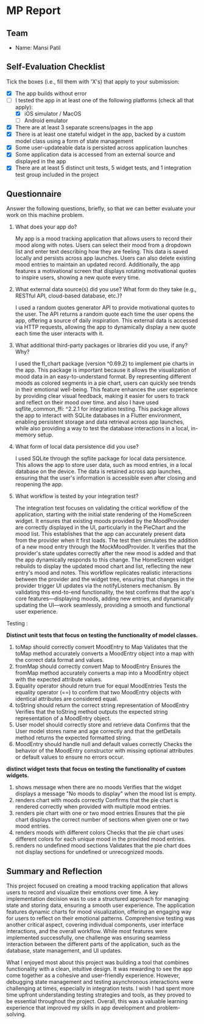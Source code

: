 # MP Report

## Team

- Name: Mansi Patil

## Self-Evaluation Checklist

Tick the boxes (i.e., fill them with 'X's) that apply to your submission:

- [X] The app builds without error
- [ ] I tested the app in at least one of the following platforms (check all that apply):
  - [X] iOS simulator / MacOS
  - [ ] Android emulator
- [X] There are at least 3 separate screens/pages in the app
- [X] There is at least one stateful widget in the app, backed by a custom model class using a form of state management
- [X] Some user-updateable data is persisted across application launches
- [X] Some application data is accessed from an external source and displayed in the app
- [X] There are at least 5 distinct unit tests, 5 widget tests, and 1 integration test group included in the project

## Questionnaire

Answer the following questions, briefly, so that we can better evaluate your work on this machine problem.

1. What does your app do?

   My app is a mood tracking application that allows users to record their mood along with notes. Users can select their mood from a dropdown list and enter text describing how they are feeling. This data is saved locally and persists across app launches. Users can also delete existing mood entries to maintain an updated record. Additionally, the app features a motivational screen that displays rotating motivational quotes to inspire users, showing a new quote every time.


2. What external data source(s) did you use? What form do they take (e.g., RESTful API, cloud-based database, etc.)?

   I used a random quotes generator API to provide motivational quotes to the user. The API returns a random quote each time the user opens the app, offering a source of daily inspiration. This external data is accessed via HTTP requests, allowing the app to dynamically display a new quote each time the user interacts with it.

3. What additional third-party packages or libraries did you use, if any? Why?

   I used the fl_chart package (version ^0.69.2) to implement pie charts in the app. This package is important because it allows the visualization of mood data in an easy-to-understand format. By representing different moods as colored segments in a pie chart, users can quickly see trends in their emotional well-being. This feature enhances the user experience by providing clear visual feedback, making it easier for users to track and reflect on their mood over time. and also I have used sqflite_common_ffi: ^2.2.1 for integration testing. This package allows the app to interact with SQLite databases in a Flutter environment, enabling persistent storage and data retrieval across app launches, while also providing a way to test the database interactions in a local, in-memory setup.

4. What form of local data persistence did you use?

   I used SQLite through the sqflite package for local data persistence. This allows the app to store user data, such as mood entries, in a local database on the device. The data is retained across app launches, ensuring that the user's information is accessible even after closing and reopening the app.

5. What workflow is tested by your integration test?

   The integration test focuses on validating the critical workflow of the application, starting with the initial state rendering of the HomeScreen widget. It ensures that existing moods provided by the MoodProvider are correctly displayed in the UI, particularly in the PieChart and the mood list. This establishes that the app can accurately present data from the provider when it first loads.
   The test then simulates the addition of a new mood entry through the MockMoodProvider. It verifies that the provider's state updates correctly after the new mood is added and that the app dynamically responds to this change. The HomeScreen widget rebuilds to display the updated mood chart and list, reflecting the new entry's mood and notes.
   This workflow replicates realistic interactions between the provider and the widget tree, ensuring that changes in the provider trigger UI updates via the notifyListeners mechanism. By validating this end-to-end functionality, the test confirms that the app's core features—displaying moods, adding new entries, and dynamically updating the UI—work seamlessly, providing a smooth and functional user experience.


Testing : 

**Distinct unit tests that focus on testing the functionality of model classes.**
1. toMap should correctly convert MoodEntry to Map
Validates that the toMap method accurately converts a MoodEntry object into a map with the correct data format and values.
2. fromMap should correctly convert Map to MoodEntry
Ensures the fromMap method accurately converts a map into a MoodEntry object with the expected attribute values.
3. Equality operator should return true for equal MoodEntries
Tests the equality operator (==) to confirm that two MoodEntry objects with identical attributes are considered equal.
4. toString should return the correct string representation of MoodEntry
Verifies that the toString method outputs the expected string representation of a MoodEntry object.
5. User model should correctly store and retrieve data
Confirms that the User model stores name and age correctly and that the getDetails method returns the expected formatted string.
6. MoodEntry should handle null and default values correctly
Checks the behavior of the MoodEntry constructor with missing optional attributes or default values to ensure no errors occur.

**distinct widget tests that focus on testing the functionality of custom widgets.**
1. shows message when there are no moods
Verifies that the widget displays a message "No moods to display" when the mood list is empty.
2. renders chart with moods correctly
Confirms that the pie chart is rendered correctly when provided with multiple mood entries.
3. renders pie chart with one or two mood entries
Ensures that the pie chart displays the correct number of sections when given one or two mood entries.
4. renders moods with different colors
Checks that the pie chart uses different colors for each unique mood in the provided mood entries.
5. renders no undefined mood sections
Validates that the pie chart does not display sections for undefined or unrecognized moods.


## Summary and Reflection

This project focused on creating a mood tracking application that allows users to record and visualize their emotions over time. A key implementation decision was to use a structured approach for managing state and storing data, ensuring a smooth user experience. The application features dynamic charts for mood visualization, offering an engaging way for users to reflect on their emotional patterns. Comprehensive testing was another critical aspect, covering individual components, user interface interactions, and the overall workflow. While most features were implemented successfully, one challenge was ensuring seamless interaction between the different parts of the application, such as the database, state management, and UI updates.

What I enjoyed most about this project was building a tool that combines functionality with a clean, intuitive design. It was rewarding to see the app come together as a cohesive and user-friendly experience. However, debugging state management and testing asynchronous interactions were challenging at times, especially in integration tests. I wish I had spent more time upfront understanding testing strategies and tools, as they proved to be essential throughout the project. Overall, this was a valuable learning experience that improved my skills in app development and problem-solving.
